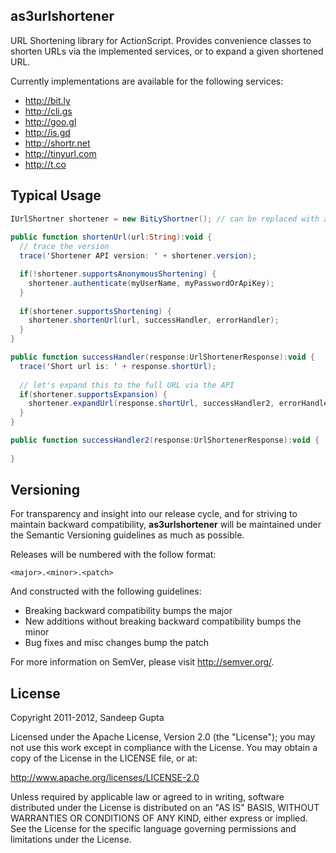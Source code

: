 as3urlshortener
---------------

URL Shortening library for ActionScript. Provides convenience classes to shorten URLs via the implemented services, or to expand a given shortened URL.

Currently implementations are available for the following services:

* http://bit.ly
* http://cli.gs
* http://goo.gl
* http://is.gd
* http://shortr.net
* http://tinyurl.com
* http://t.co

Typical Usage
-------------

```actionscript
IUrlShortner shortener = new BitLyShortner(); // can be replaced with any shortening provider available
  
public function shortenUrl(url:String):void {
  // trace the version
  trace('Shortener API version: ' + shortener.version);

  if(!shortener.supportsAnonymousShortening) {
    shortener.authenticate(myUserName, myPasswordOrApiKey);
  }
  
  if(shortener.supportsShortening) {
    shortener.shortenUrl(url, successHandler, errorHandler);
  }
}

public function successHandler(response:UrlShortenerResponse):void {
  trace('Short url is: ' + response.shortUrl);
  
  // let's expand this to the full URL via the API
  if(shortener.supportsExpansion) {
    shortener.expandUrl(response.shortUrl, successHandler2, errorHandler);
  }
}

public function successHandler2(response:UrlShortenerResponse):void {
  
}
```

Versioning
----------

For transparency and insight into our release cycle, and for striving to maintain backward compatibility, **as3urlshortener** will be maintained under the Semantic Versioning guidelines as much as possible.

Releases will be numbered with the follow format:

`<major>.<minor>.<patch>`

And constructed with the following guidelines:

* Breaking backward compatibility bumps the major
* New additions without breaking backward compatibility bumps the minor
* Bug fixes and misc changes bump the patch

For more information on SemVer, please visit http://semver.org/.

License
-------

Copyright 2011-2012, Sandeep Gupta

Licensed under the Apache License, Version 2.0 (the "License"); you may not use this work except in compliance with the License. You may obtain a copy of the License in the LICENSE file, or at:

http://www.apache.org/licenses/LICENSE-2.0

Unless required by applicable law or agreed to in writing, software distributed under the License is distributed on an "AS IS" BASIS, WITHOUT WARRANTIES OR CONDITIONS OF ANY KIND, either express or implied. See the License for the specific language governing permissions and limitations under the License.
